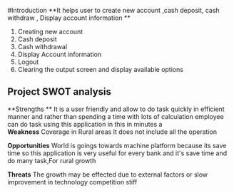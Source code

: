 #Introduction
**It helps user to create new account ,cash deposit, cash withdraw , Display account information **
1. Creating new account
2. Cash deposit
3. Cash withdrawal
4. Display Account information
5. Logout
6. Clearing the output screen and display available options
## Project SWOT analysis
**Strengths **
It is a user friendly and allow to do task quickly in efficient manner and rather than spending a time with lots of calculation employee can do task using this application in this in minutes
a<br />
**Weakness**
Coverage in Rural areas
It does not include all the operation

**Opportunities**
World is goings towards machine platform because its save time so this application is very useful for every bank and it's save time and do many task,For rural growth

**Threats**
The growth may be effected due to external factors or slow improvement in technology
competition stiff
